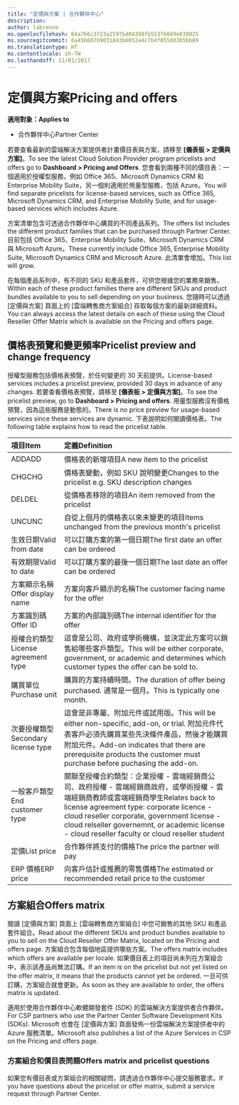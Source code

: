 ```yaml
---
title: "定價與方案 | 合作夥伴中心"
description: 
author: labrenne
ms.openlocfilehash: 64a7b6c3f23a2597bd04398fb553f6049e038925
ms.sourcegitcommit: 6a45b607b9031843b6652e4c7b4f055dd265bb89
ms.translationtype: HT
ms.contentlocale: zh-TW
ms.lasthandoff: 11/01/2017
---
```

# <a name="pricing-and-offers"></a><span data-ttu-id="b95dc-102">定價與方案</span><span class="sxs-lookup"><span data-stu-id="b95dc-102">Pricing and offers</span></span>

**<span data-ttu-id="b95dc-103">適用對象：</span><span class="sxs-lookup"><span data-stu-id="b95dc-103">Applies to</span></span>**

-  <span data-ttu-id="b95dc-104">合作夥伴中心</span><span class="sxs-lookup"><span data-stu-id="b95dc-104">Partner Center</span></span>

<span data-ttu-id="b95dc-105">若要查看最新的雲端解決方案提供者計畫價目表與方案，請移至 **\[儀表板 > 定價與方案\]**。</span><span class="sxs-lookup"><span data-stu-id="b95dc-105">To see the latest Cloud Solution Provider program pricelists and offers go to **Dashboard > Pricing and Offers**.</span></span> <span data-ttu-id="b95dc-106">您會看到兩種不同的價目表：一個適用於授權型服務，例如 Office 365、Microsoft Dynamics CRM 和 Enterprise Mobility Suite，另一個則適用於用量型服務，包括 Azure。</span><span class="sxs-lookup"><span data-stu-id="b95dc-106">You will find separate pricelists for license-based services, such as Office 365, Microsoft Dynamics CRM, and Enterprise Mobility Suite, and for usage-based services which includes Azure.</span></span> 

<span data-ttu-id="b95dc-107">方案清單包含可透過合作夥伴中心購買的不同產品系列。</span><span class="sxs-lookup"><span data-stu-id="b95dc-107">The offers list includes the different product families that can be purchased through Partner Center.</span></span> <span data-ttu-id="b95dc-108">目前包括 Office 365、Enterprise Mobility Suite、Microsoft Dynamics CRM 與 Microsoft Azure。</span><span class="sxs-lookup"><span data-stu-id="b95dc-108">These currently include Office 365, Enterprise Mobility Suite, Microsoft Dynamics CRM and Microsoft Azure.</span></span> <span data-ttu-id="b95dc-109">此清單會增加。</span><span class="sxs-lookup"><span data-stu-id="b95dc-109">This list will grow.</span></span>

<span data-ttu-id="b95dc-110">在每個產品系列中，有不同的 SKU 和產品套件，可供您根據您的業務來銷售。</span><span class="sxs-lookup"><span data-stu-id="b95dc-110">Within each of these product families there are different SKUs and product bundles available to you to sell depending on your business.</span></span> <span data-ttu-id="b95dc-111">您隨時可以透過 \[定價與方案\] 頁面上的 \[雲端轉售商方案組合\] 存取每個方案的最新詳細資料。</span><span class="sxs-lookup"><span data-stu-id="b95dc-111">You can always access the latest details on each of these using the Cloud Reseller Offer Matrix which is available on the Pricing and offers page.</span></span>

## <a name="pricelist-preview-and-change-frequency"></a><span data-ttu-id="b95dc-112">價格表預覽和變更頻率</span><span class="sxs-lookup"><span data-stu-id="b95dc-112">Pricelist preview and change frequency</span></span> 

<span data-ttu-id="b95dc-113">授權型服務包括價格表預覽，於任何變更的 30 天前提供。</span><span class="sxs-lookup"><span data-stu-id="b95dc-113">License-based services includes a pricelist preview, provided 30 days in advance of any changes.</span></span> <span data-ttu-id="b95dc-114">若要查看價格表預覽，請移至 **\[儀表板 > 定價與方案\]**。</span><span class="sxs-lookup"><span data-stu-id="b95dc-114">To see the pricelist preview, go to **Dashboard > Pricing and offers**.</span></span> <span data-ttu-id="b95dc-115">用量型服務沒有價格預覽，因為這些服務是動態的。</span><span class="sxs-lookup"><span data-stu-id="b95dc-115">There is no price preview for usage-based services since these services are dynamic.</span></span> <span data-ttu-id="b95dc-116">下表說明如何閱讀價格表。</span><span class="sxs-lookup"><span data-stu-id="b95dc-116">The following table explains how to read the pricelist table.</span></span>

|**<span data-ttu-id="b95dc-117">項目</span><span class="sxs-lookup"><span data-stu-id="b95dc-117">Item</span></span>**        |**<span data-ttu-id="b95dc-118">定義</span><span class="sxs-lookup"><span data-stu-id="b95dc-118">Definition</span></span>**      |
|:-----------   |:-----------   |
|<span data-ttu-id="b95dc-119">ADD</span><span class="sxs-lookup"><span data-stu-id="b95dc-119">ADD</span></span>   |<span data-ttu-id="b95dc-120">價格表的新增項目</span><span class="sxs-lookup"><span data-stu-id="b95dc-120">A new item to the pricelist</span></span>|
|<span data-ttu-id="b95dc-121">CHG</span><span class="sxs-lookup"><span data-stu-id="b95dc-121">CHG</span></span>   |<span data-ttu-id="b95dc-122">價格表變動，例如 SKU 說明變更</span><span class="sxs-lookup"><span data-stu-id="b95dc-122">Changes to the pricelist e.g. SKU description changes</span></span>|
|<span data-ttu-id="b95dc-123">DEL</span><span class="sxs-lookup"><span data-stu-id="b95dc-123">DEL</span></span>   |<span data-ttu-id="b95dc-124">從價格表移除的項目</span><span class="sxs-lookup"><span data-stu-id="b95dc-124">An item removed from the pricelist</span></span>|
|<span data-ttu-id="b95dc-125">UNC</span><span class="sxs-lookup"><span data-stu-id="b95dc-125">UNC</span></span>   |<span data-ttu-id="b95dc-126">自從上個月的價格表以來未變更的項目</span><span class="sxs-lookup"><span data-stu-id="b95dc-126">Items unchanged from the previous month's pricelist</span></span>   |
|<span data-ttu-id="b95dc-127">生效日期</span><span class="sxs-lookup"><span data-stu-id="b95dc-127">Valid from date</span></span>   |<span data-ttu-id="b95dc-128">可以訂購方案的第一個日期</span><span class="sxs-lookup"><span data-stu-id="b95dc-128">The first date an offer can be ordered</span></span>    |
|<span data-ttu-id="b95dc-129">有效期限</span><span class="sxs-lookup"><span data-stu-id="b95dc-129">Valid to date</span></span>   |<span data-ttu-id="b95dc-130">可以訂購方案的最後一個日期</span><span class="sxs-lookup"><span data-stu-id="b95dc-130">The last date an offer can be ordered</span></span>   |
|<span data-ttu-id="b95dc-131">方案顯示名稱</span><span class="sxs-lookup"><span data-stu-id="b95dc-131">Offer display name</span></span>   |<span data-ttu-id="b95dc-132">方案向客戶顯示的名稱</span><span class="sxs-lookup"><span data-stu-id="b95dc-132">The customer facing name for the offer</span></span>   |
|<span data-ttu-id="b95dc-133">方案識別碼</span><span class="sxs-lookup"><span data-stu-id="b95dc-133">Offer ID</span></span>   |<span data-ttu-id="b95dc-134">方案的內部識別碼</span><span class="sxs-lookup"><span data-stu-id="b95dc-134">The internal identifier for the offer</span></span>   |
|<span data-ttu-id="b95dc-135">授權合約類型</span><span class="sxs-lookup"><span data-stu-id="b95dc-135">License agreement type</span></span>   |<span data-ttu-id="b95dc-136">這會是公司、政府或學術機構，並決定此方案可以銷售給哪些客戶類型。</span><span class="sxs-lookup"><span data-stu-id="b95dc-136">This will be either corporate, government, or academic and determines which customer types the offer can be sold to.</span></span>|
|<span data-ttu-id="b95dc-137">購買單位</span><span class="sxs-lookup"><span data-stu-id="b95dc-137">Purchase unit</span></span>   |<span data-ttu-id="b95dc-138">購買的方案持續時間。</span><span class="sxs-lookup"><span data-stu-id="b95dc-138">The duration of offer being purchased.</span></span> <span data-ttu-id="b95dc-139">通常是一個月。</span><span class="sxs-lookup"><span data-stu-id="b95dc-139">This is typically one month.</span></span>   |
|<span data-ttu-id="b95dc-140">次要授權類型</span><span class="sxs-lookup"><span data-stu-id="b95dc-140">Secondary license type</span></span>   |<span data-ttu-id="b95dc-141">這會是非專屬、附加元件或試用版。</span><span class="sxs-lookup"><span data-stu-id="b95dc-141">This will be either non-specific, add-on, or trial.</span></span> <span data-ttu-id="b95dc-142">附加元件代表客戶必須先購買某些先決條件產品，然後才能購買附加元件。</span><span class="sxs-lookup"><span data-stu-id="b95dc-142">Add-on indicates that there are prerequisite products the customer must purchase before puchasing the add-on.</span></span>|
|<span data-ttu-id="b95dc-143">一般客戶類型</span><span class="sxs-lookup"><span data-stu-id="b95dc-143">End customer type</span></span>   |<span data-ttu-id="b95dc-144">關聯至授權合約類型：企業授權 - 雲端經銷商公司、政府授權 - 雲端經銷商政府，或學術授權 - 雲端經銷商教師或雲端經銷商學生</span><span class="sxs-lookup"><span data-stu-id="b95dc-144">Relates back to license agreement type: corporate licence - cloud reseller corporate, government license - cloud relseller governemnt, or academic license - cloud reseller faculty or cloud reseller student</span></span>   |
|<span data-ttu-id="b95dc-145">定價</span><span class="sxs-lookup"><span data-stu-id="b95dc-145">List price</span></span>   |<span data-ttu-id="b95dc-146">合作夥伴將支付的價格</span><span class="sxs-lookup"><span data-stu-id="b95dc-146">The price the partner will pay</span></span>   |
|<span data-ttu-id="b95dc-147">ERP 價格</span><span class="sxs-lookup"><span data-stu-id="b95dc-147">ERP price</span></span>   |<span data-ttu-id="b95dc-148">向客戶估計或推薦的零售價格</span><span class="sxs-lookup"><span data-stu-id="b95dc-148">The estimated or recommended retail price to the customer</span></span>   |

## <a name="offers-matrix"></a><span data-ttu-id="b95dc-149">方案組合</span><span class="sxs-lookup"><span data-stu-id="b95dc-149">Offers matrix</span></span>

<span data-ttu-id="b95dc-150">閱讀 \[定價與方案\] 頁面上 \[雲端轉售商方案組合\] 中您可銷售的其他 SKU 和產品套件組合。</span><span class="sxs-lookup"><span data-stu-id="b95dc-150">Read about the different SKUs and product bundles available to you to sell on the Cloud Reseller Offer Matrix, located on the Pricing and offers page.</span></span> <span data-ttu-id="b95dc-151">方案組合包含每個地區提供哪些方案。</span><span class="sxs-lookup"><span data-stu-id="b95dc-151">The offers matrix includes which offers are available per locale.</span></span> <span data-ttu-id="b95dc-152">如果價目表上的項目尚未列在方案組合中，表示該產品尚無法訂購。</span><span class="sxs-lookup"><span data-stu-id="b95dc-152">If an item is on the pricelist but not yet listed on the offer matrix, it means that the products cannot yet be ordered.</span></span> <span data-ttu-id="b95dc-153">一旦可供訂購，方案組合就會更新。</span><span class="sxs-lookup"><span data-stu-id="b95dc-153">As soon as they are available to order, the offers matrix is updated.</span></span>

<span data-ttu-id="b95dc-154">適用於使用合作夥伴中心軟體開發套件 (SDK) 的雲端解決方案提供者合作夥伴。</span><span class="sxs-lookup"><span data-stu-id="b95dc-154">For CSP partners who use the Partner Center Software Development Kits (SDKs).</span></span> <span data-ttu-id="b95dc-155">Microsoft 也會在 \[定價與方案\] 頁面發佈一份雲端解決方案提供者中的 Azure 服務清單。</span><span class="sxs-lookup"><span data-stu-id="b95dc-155">Microsoft also publishes a list of the Azure Services in CSP on the Pricing and offers page.</span></span>

### <a name="offers-matrix-and-pricelist-questions"></a><span data-ttu-id="b95dc-156">方案組合和價目表問題</span><span class="sxs-lookup"><span data-stu-id="b95dc-156">Offers matrix and pricelist questions</span></span>

<span data-ttu-id="b95dc-157">如果您有價目表或方案組合的相關疑問，請透過合作夥伴中心提交服務要求。</span><span class="sxs-lookup"><span data-stu-id="b95dc-157">If you have questions about the pricelist or offer matrix, submit a service request through Partner Center.</span></span>
